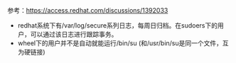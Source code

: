 参考：https://access.redhat.com/discussions/1392033

* redhat系统下有/var/log/secure系列日志，每周日归档。在sudoers下的用户，可以通过该日志进行跟踪事务。
* wheel下的用户并不是自动就能运行/bin/su (和/usr/bin/su是同一个文件，互为硬链接)
